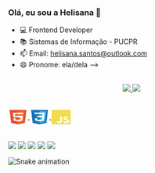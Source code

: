 ### Olá, eu sou a Helisana 👋

- 💻 Frontend Developer 
- 📚 Sistemas de Informação - PUCPR 
- 📫 Email: helisana.santos@outlook.com
- 😄 Pronome: ela/dela
-->
<br>
<div align="center">
  <a href="https://github.com/helisana">
  <img height="180em" src="https://github-readme-stats.vercel.app/api?username=helisana&show_icons=true&theme=midnight-purple&include_all_commits=true&count_private=true"/>
  <img height="180em" src="https://github-readme-stats.vercel.app/api/top-langs/?username=helisana&layout=compact&langs_count=7&theme=midnight-purple"/>
</div>
<br>
<div style="display: inline_block"><br>
  <img align="center" height="30" width="40" src="https://raw.githubusercontent.com/devicons/devicon/master/icons/html5/html5-original.svg">
  <img align="center" height="30" width="40" src="https://raw.githubusercontent.com/devicons/devicon/master/icons/css3/css3-original.svg">
  <img align="center" height="30" width="40" src="https://raw.githubusercontent.com/devicons/devicon/master/icons/javascript/javascript-plain.svg">
</div> 
  <br><br>
<div> 
  <a href="https://www.facebook.com/helisana.santos.1" target="_blank"><img src="https://img.shields.io/badge/Facebook-1877F2?style=for-the-badge&logo=facebook&logoColor=white" target="_blank"></a>
  <a href="https://www.instagram.com/heli_lana/" target="_blank"><img src="https://img.shields.io/badge/-Instagram-%23E4405F?style=for-the-badge&logo=instagram&logoColor=white" target="_blank"></a>
  <a href="https://twitter.com/heli_lana" target="_blank"><img src="https://img.shields.io/badge/Twitter-1DA1F2?style=for-the-badge&logo=twitter&logoColor=white" target="_blank"></a>
  <a href="https://www.linkedin.com/in/helisana-santos-0bb579186/" target="_blank"><img src="https://img.shields.io/badge/-LinkedIn-%230077B5?style=for-the-badge&logo=linkedin&logoColor=white" target="_blank"></a> 
  <a href="https://join.skype.com/invite/tdEgyugUwfJJ" target="_blank"><img src="https://img.shields.io/badge/Skype-blue?style=for-the-badge&logo=skype&logoColor=white" target="_blank"></a> 
 
  ![Snake animation](https://github.com/helisana/helisana/blob/output/github-contribution-grid-snake.svg)
 
</div>
  
